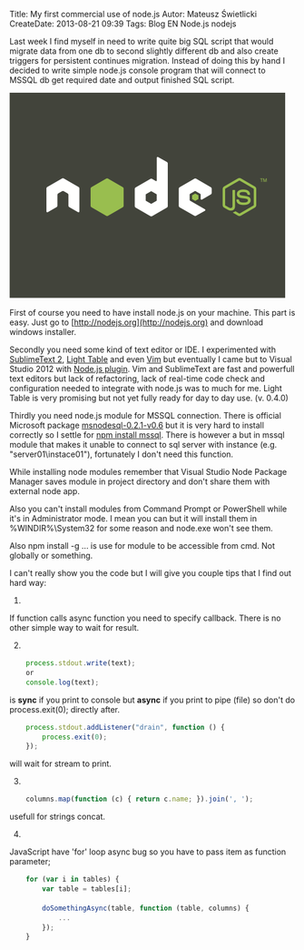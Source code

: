 ﻿Title: My first commercial use of node.js
Autor: Mateusz Świetlicki
CreateDate: 2013-08-21 09:39
Tags: 	Blog
		EN
		Node.js
		nodejs

Last week I find myself in need to write quite big SQL script that would migrate data from one db to second slightly different db and also create triggers for persistent continues migration. Instead of doing this by hand I decided to write simple node.js console program that will connect to MSSQL db get required date and output finished SQL script.

![Node.js](/files/nodejs-dark.png)

First of course you need to have install node.js on your machine. This part is easy. Just go to [http://nodejs.org](http://nodejs.org) and download windows installer.


Secondly you need some kind of text editor or IDE. I experimented with [SublimeText 2](http://www.sublimetext.com), [Light Table](http://www.lighttable.com) and even [Vim](http://www.vim.org) but eventually I came but to Visual Studio 2012 with [Node.js plugin](https://github.com/dtretyakov/node-tools). 
Vim and SublimeText are fast and powerfull text editors but lack of refactoring, lack of real-time code check and configuration needed to integrate with node.js was to much for me.
Light Table is very promising but not yet fully ready for day to day use. (v. 0.4.0)


Thirdly you need node.js module for MSSQL connection. There is official Microsoft package [msnodesql-0.2.1-v0.6](http://www.microsoft.com/en-us/download/details.aspx?id=29995) but it is very hard to install correctly so I settle for [npm install mssql](https://npmjs.org/package/mssql). There is however a but in mssql module that makes it unable to connect to sql server with instance (e.g. "server01\instace01"), fortunately I don't need this function.

While installing node modules remember that Visual Studio Node Package Manager saves module in project directory and don't share them with external node app. 

Also you can't install modules from Command Prompt or PowerShell while it's in Administrator mode. I mean you can but it will install them in %WINDIR%\System32 for some reason and node.exe won't see them.

Also npm install -g ... is use for module to be accessible from cmd. Not globally or something.


I can't really show you the code but I will give you couple tips that I find out hard way:

1.
If function calls async function you need to specify callback. There is no other simple way to wait for result.

2.
```js
	process.stdout.write(text); 
	or 
	console.log(text); 
```
is __sync__ if you print to console but __async__ if you print to pipe (file) so don't do process.exit(0); directly after. 
```js
	process.stdout.addListener("drain", function () { 
		process.exit(0); 
	}); 
```
will wait for stream to print.

3.
```js
	columns.map(function (c) { return c.name; }).join(', '); 
```
usefull for strings concat.

4.
JavaScript have 'for' loop async bug so you have to pass item as function parameter;

```js
    for (var i in tables) {
        var table = tables[i];

        doSomethingAsync(table, function (table, columns) {
            ...
        });
    }
```



